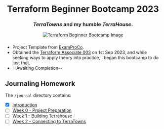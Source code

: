 <div align="center">
  <h1>Terraform Beginner Bootcamp 2023</h1>
  <h3><em>TerraTowns</em> and my humble <em>TerraHouse</em>.</h2>
</div>


<div align="center">
  <a href="https://terraform.cloudprojectbootcamp.com/"><img src="https://user-images.githubusercontent.com/7776/268042721-ab015431-2d14-4910-aa37-be4807b2b905.png" alt="Terraform Beginner Bootcamp Image"></a>
</div>

###
- Project Template from [ExamProCo](https://github.com/ExamProCo/terraform-beginner-bootcamp-2023).
- Obtained the [Terraform Associate 003](https://www.hashicorp.com/certification/terraform-associate) on 1st Sep 2023, and while seeking ways to apply theory into practice, I began this bootcamp to do just that.
- --Awaiting Completion--

## Journaling Homework

The `/journal` directory contains:

- [x] [Introduction](#terraform-beginner-bootcamp-2023)
- [ ] [Week 0 - Project Preparation](journal/week0.md)
- [ ] [Week 1 - Building Terrahouse](journal/week1.md)
- [ ] [Week 2 - Connecting to TerraTowns](journal/week2.md)
